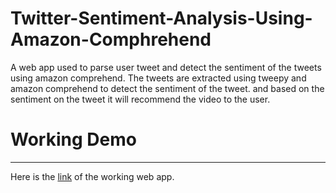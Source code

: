 # Twitter-Sentiment-Analysis-Using-Amazon-Comphrehend
A web app used to parse user tweet and detect the sentiment of the tweets using amazon comprehend. The tweets are extracted using tweepy and amazon comprehend to detect the sentiment of the tweet. and based on the sentiment on the tweet it will recommend the video to the user.

<h1>Working Demo</h1>
<hr>
Here is the <a href="https://youtu.be/rBy8VAIToUc">link</a> of the working web app.

